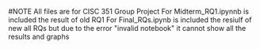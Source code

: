 #NOTE
All files are for CISC 351 Group Project
For Midterm_RQ1.ipynnb is included the result of old RQ1
For Final_RQs.ipynb is included the resiulf of new all RQs
but due to the error "invalid notebook" it cannot show all the results and graphs
